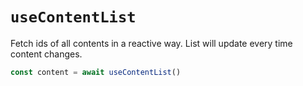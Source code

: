 # `useContentList`

Fetch ids of all contents in a reactive way. List will update every time content changes.

```ts
const content = await useContentList()
```
